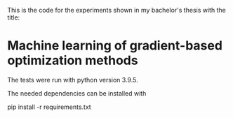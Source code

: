 This is the code for the experiments shown in my bachelor's thesis with the title:

# Machine learning of gradient-based optimization methods

The tests were run with python version 3.9.5.

The needed dependencies can be installed with

pip install -r requirements.txt
